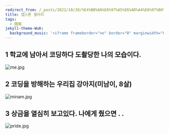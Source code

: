 ```yaml
---
redirect_from: /_posts/2022/10/20/%E4%BB%8A%E6%97%A5%E6%AD%A4%E6%97%B6%E6%89%80%E6%83%B3%E4%B9%8B%E4%BA%8B-%E4%BA%8C/
title: 캡스톤 갤러리
tags:
  - 随笔
jekyll-theme-WuK:
  background_music: '<iframe frameborder="no" border="0" marginwidth="0" marginheight="0" width=100% height=86 src="//music.163.com/outchain/player?type=2&id=27876158&auto=0&height=66"></iframe>'
---
```


## 1 학교에 남아서 코딩하다 도촬당한 나의 모습이다.

![me.jpg](https://s2.loli.net/2022/11/02/387rfPweDKbFMOU.jpg)



## 2 코딩을 방해하는 우리집 강아지(미남이, 8살)

![minam.jpg](https://s2.loli.net/2022/11/02/szCwZbTMN8HIG4X.jpg)



## 3 상금을 열심히 보고있다. 나에게 줬으면 . . 

![pride.jpg](https://s2.loli.net/2022/11/02/ufoVi15MKnW4CLQ.jpg)
